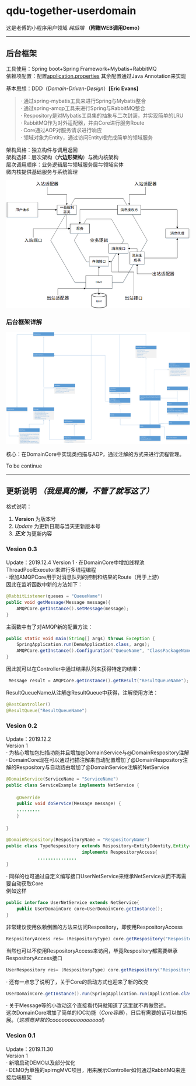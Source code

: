 # qdu-together-userdomain

这是老傅的小程序用户领域 *纯后端* **（附赠WEB调用Demo）**

---

## 后台框架

工具使用：Spring boot+Spring Framework+Mybatis+RabbitMQ  
依赖项配置：配置[application.properties](https://github.com/tiger5331819/qdu-together-userdomain/blob/master/src/main/resources/application.properties)  其余配置通过Java Annotation来实现

基本思想：DDD（*Domain-Driven-Design*）**[Eric Evans]**
> · 通过spring-mybatis工具来进行Spring与Mybatis整合  
· 通过spring-amqp工具来进行Spring与RabbitMQ整合  
· Respository是对Mybatis工具集的抽象与二次封装，并实现简单的LRU  
· RabbitMQ作为对外适配器，并由Core进行服务Route  
· Core通过AOP对服务请求进行响应  
· 领域对象为Entity，通过访问Entity根完成简单的领域服务  

架构风格：独立构件与调用返回  
架构选择：层次架构（**六边形架构**）与微内核架构  
层次调用顺序：业务逻辑层⇋领域服务层⇋领域实体  
微内核提供基础服务与系统管理  

![六边形架构 ](https://github.com/tiger5331819/qdu-together-userdomain/blob/master/六边形架构.png "六边形架构")  

### 后台框架详解  

![系统类图 ](https://github.com/tiger5331819/qdu-together-userdomain/blob/master/系统类图.png "系统类图")  

核心：在DomainCore中实现类扫描与AOP，通过注解的方式来进行流程管理。  

To be continue  

---

## 更新说明 *（我是真的懒，不管了就写这了）*

格式说明：

1. **Version** 为版本号
2. *Update* 为更新日期与当天更新版本号  
3. ***正文*** 为更新内容

### Vesion 0.3

Update：2019.12.4
Version 1
· 在DomainCore中增加线程池ThreadPoolExecutor来进行多线程编程  
· 增加AMQPCore用于对消息队列的控制和结果的Route（用于上游）  
因此在监听函数中新的方法如下：  

``` Java
@RabbitListener(queues = "QueueName")
public void getMessage(Message message){
    AMQPCore.getInstance().setMessage(message);
}
```

主函数中有了对AMQP新的配置方法：  

```Java
public static void main(String[] args) throws Exception {
    SpringApplication.run(DemoApplication.class, args);
    AMQPCore.getInstance().Configuration("QueueName", "ClassPackageName");
}
```

因此就可以在Controller中通过结果队列来获得特定的结果：  

```Java
 Message result = AMQPCore.getInstance().getResult("ResultQueueName");
```

ResultQueueName从注解@ResultQueue中获得，注解使用方法：  

```Java
@RestController()
@ResultQueue("ResultQueueName")
```

### Vesion 0.2

Update：2019.12.2  
Version 1  
· 为核心增加包扫描功能并且增加@DomainService与@DomainRespository注解  
· DomainCore现在可以通过扫描注解来自动配置增加了@DomainRespository注解的Respository与自动路由增加了@DomainService注解的NetService  

```Java
@DomainService(ServiceName = "ServiceName")
public class ServiceExample implements NetService {

    @Override
    public void doService(Message message) {
    .........
    }
    
}
```

```Java
@DomainRespository(RespositoryName = "RespositoryName")
public class TypeRespository extends Respository<EntityIdentity,Entity> 
                             implements RespositoryAccess{
            ...............                             
}
```


· 同样的也可通过自定义编写接口UserNetService来继承NetService从而不再需要自动获取Core  
例如这样  

``` Java
public interface UserNetService extends NetService{
    public UserDomainCore core=UserDomainCore.getInstance();
}
```

非常建议使用依赖倒置的方法来访问Respository，即使用RespositoryAccess  

```Java
RespositoryAccess res= (RespositoryType) core.getRespository("RespositoryName");
```

当然也可以不使用RespositoryAccess来访问，毕竟Respository都需要继承RespositoryAccess接口  

```Java
UserRespository res= (RespositoryType) core.getRespository("RespositoryName");
```

· 还有一点忘了说明了，关于Core的启动方式也迎来了新的改变  

```Java
UserDomainCore.getInstance().run(SpringApplication.run(Application.class, args));
```

· 关于Message等的小改动这个直接看代码就知道了这里就不再做赘述。  
这次DomainCore增加了简单的IOC功能（*Core容器*），日后有需要的话可以做拓展。（*这感觉非常的cooooooooooooooool*）  

### Vesion 0.1

Update：2019.11.30  
Version 1  
· 新增启动DEMO以及部分优化  
· DEMO为单独的spirngMVC项目，用来展示Controller如何通过RabbitMQ来连接后端框架  

